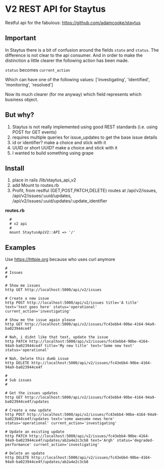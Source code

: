 V2 REST API for Staytus
=======================

Restful api for the fabulous: https://github.com/adamcooke/staytus

Important
---------

In Staytus there is a bit of confusion around the fields `state` and `status`.
The difference is not clear to the api consumer. And in order to make the distinction a little clearer the following action has been made.

`status` becomes `current_action` 

Which can have one of the following values: ['investigating', 'identified', 'monitoring', 'resolved']

Now its much clearer (for me anyway) which field represents which business object.


But why?
--------

1. Staytus is not really implemented using good REST standards (i.e. using POST for GET events)
2. requires multiple queries for issue_updates to get the base issue details
3. id or identifier? make a choice and stick with it
4. UUID or short UUID? make a choice and stick with it
5. I wanted to build something using grape


Install
-------

1. place in rails /lib/staytus_api_v2
2. add Mount to routes.rb
3. Profit, from restful (GET,POST,PATCH,DELETE) routes at /api/v2/issues, /api/v2/issues/:uuid/updates, /api/v2/issues/:uuid/updates/:update_identifier


**routes.rb**

```
  #
  # v2 api
  #
  mount StaytusApiV2::API => '/'
```


Examples
--------

Use https://httpie.org because who uses curl anymore


```
#
# Issues
#

# Show me issues
http GET http://localhost:5000/api/v2/issues

# Create a new issue
http POST http://localhost:5000/api/v2/issues title='A title' text='text goes here' status='operational' current_action='investigating'

# Show me the issue again please
http GET http://localhost:5000/api/v2/issues/fc43ebb4-90be-4164-94a9-ba023944ce4f

# Nah, i didnt like that text, update the issue
http PATCH http://localhost:5000/api/v2/issues/fc43ebb4-90be-4164-94a9-ba023944ce4f title='My new title' text='Some new text' status='operational'

# Nah, Delete this dumb issue
http DELETE http://localhost:5000/api/v2/issues/fc43ebb4-90be-4164-94a9-ba023944ce4f

#
# Sub issues
#

# Get the issues updates
http GET http://localhost:5000/api/v2/issues/fc43ebb4-90be-4164-94a9-ba023944ce4f/updates

# Create a new update
http POST http://localhost:5000/api/v2/issues/fc43ebb4-90be-4164-94a9-ba023944ce4f/updates text='some awesome news here' status='operational' current_action='investigating'

# Update an existing update
http PATCH http://localhost:5000/api/v2/issues/fc43ebb4-90be-4164-94a9-ba023944ce4f/updates/ab2a4e2c3cb8 text='Argh' status='degraded-performance' current_action='investigating'

# Delete an update
http DELETE http://localhost:5000/api/v2/issues/fc43ebb4-90be-4164-94a9-ba023944ce4f/updates/ab2a4e2c3cb8
```